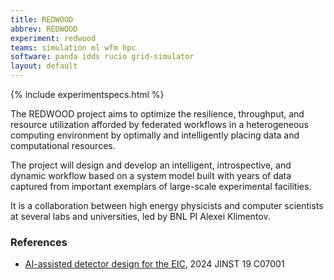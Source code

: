 ```yaml
---
title: REDWOOD
abbrev: REDWOOD
experiment: redwood
teams: simulation ml wfm hpc
software: panda idds rucio grid-simulator
layout: default
---
```


{% include experimentspecs.html %}

The REDWOOD project aims to optimize the resilience, throughput, and resource utilization afforded by federated workflows in a heterogeneous computing environment by optimally and intelligently placing data and computational resources. 


The project will design and develop an intelligent, introspective, and dynamic workflow based on a system model built with years of data captured from important exemplars of large-scale experimental facilities.

It is a collaboration between high energy physicists and computer scientists at several labs and universities, led by BNL PI Alexei Klimentov.

### References

- [AI-assisted detector design for the EIC](https://atlas.cern/), 2024 JINST 19 C07001
